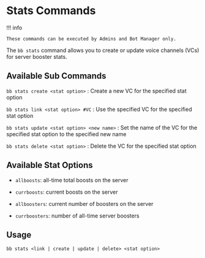 # Stats Commands

!!! info

    These commands can be executed by Admins and Bot Manager only.

The `bb stats` command allows you to create or update voice channels (VCs) for server booster stats.

## Available Sub Commands

`bb stats create <stat option>`
: Create a new VC for the specified stat option

`bb stats link <stat option> #VC`
: Use the specified VC for the specified stat option

`bb stats update <stat option> <new name>`
: Set the name of the VC for the specified stat option to the specified new name

`bb stats delete <stat option>`
: Delete the VC for the specified stat option

## Available Stat Options

-   `allboosts`: all-time total boosts on the server

-   `currboosts`: current boosts on the server

-   `allboosters`: current number of boosters on the server

-   `currboosters`: number of all-time server boosters

## Usage

`bb stats <link | create | update | delete> <stat option>`
